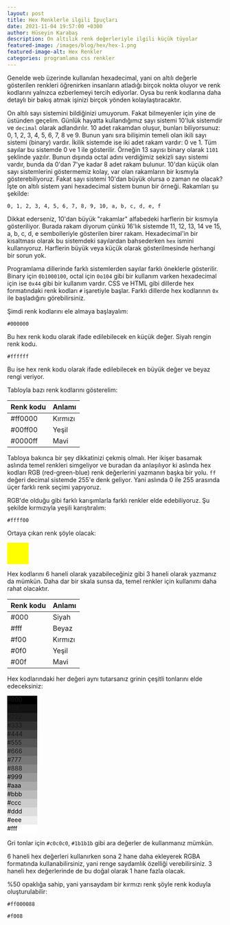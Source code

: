 ```yaml
---
layout: post
title: Hex Renklerle ilgili İpuçları
date: 2021-11-04 19:57:00 +0300
author: Hüseyin Karabaş
description: On altılık renk değerleriyle ilgili küçük tüyolar
featured-image: /images/blog/hex/hex-1.png
featured-image-alt: Hex Renkler
categories: programlama css renkler
---
```


Genelde web üzerinde kullanılan hexadecimal, yani on altılı değerle gösterilen renkleri öğrenirken insanların atladığı birçok nokta oluyor ve renk kodlarını yalnızca ezberlemeyi tercih ediyorlar. Oysa bu renk kodlarına daha detaylı bir bakış atmak işinizi birçok yönden kolaylaştıracaktır.

On altılı sayı sistemini bildiğinizi umuyorum. Fakat bilmeyenler için yine de üstünden geçelim. Günlük hayatta kullandığımız sayı sistemi 10'luk sistemdir ve ``decimal`` olarak adlandırılır. 10 adet rakamdan oluşur, bunları biliyorsunuz: 0, 1, 2, 3, 4, 5, 6, 7, 8 ve 9. Bunun yanı sıra bilişimin temeli olan ikili sayı sistemi (binary) vardır. İkilik sistemde ise iki adet rakam vardır: 0 ve 1. Tüm sayılar bu sistemde 0 ve 1 ile gösterilir. Örneğin 13 sayısı binary olarak ``1101`` şeklinde yazılır. Bunun dışında octal adını verdiğimiz sekizli sayı sistemi vardır, bunda da 0'dan 7'ye kadar 8 adet rakam bulunur. 10'dan küçük olan sayı sistemlerini göstermemiz kolay, var olan rakamların bir kısmıyla gösterebiliyoruz. Fakat sayı sistemi 10'dan büyük olursa o zaman ne olacak? İşte on altılı sistem yani hexadecimal sistem bunun bir örneği. Rakamları şu şekilde: 

```
0, 1, 2, 3, 4, 5, 6, 7, 8, 9, 10, a, b, c, d, e, f
```

Dikkat ederseniz, 10'dan büyük "rakamlar" alfabedeki harflerin bir kısmıyla gösteriliyor. Burada rakam diyorum çünkü 16'lık sistemde 11, 12, 13, 14 ve 15, a, b, c, d, e sembolleriyle gösterilen birer rakam. Hexadecimal'in bir kısaltması olarak bu sistemdeki sayılardan bahsederken ``hex`` ismini kullanıyoruz. Harflerin büyük veya küçük olarak gösterilmesinde herhangi bir sorun yok.

Programlama dillerinde farklı sistemlerden sayılar farklı öneklerle gösterilir. Binary için ``0b1000100``, octal için ``0o104`` gibi bir kullanım varken hexadecimal için ise ``0x44`` gibi bir kullanım vardır. CSS ve HTML gibi dillerde hex formatındaki renk kodları ``#`` işaretiyle başlar. Farklı dillerde hex kodlarının ``0x`` ile başladığını görebilirsiniz.

Şimdi renk kodlarını ele almaya başlayalım:

```
#000000
```

Bu hex renk kodu olarak ifade edilebilecek en küçük değer. Siyah rengin renk kodu.

```
#ffffff
```

Bu ise hex renk kodu olarak ifade edilebilecek en büyük değer ve beyaz rengi veriyor.

Tabloyla bazı renk kodlarını gösterelim:

|   Renk kodu    |    Anlamı    |
|----------------|--------------|
|   #ff0000      |    Kırmızı   |
|   #00ff00      |    Yeşil     |
|   #0000ff      |    Mavi      |

Tabloya bakınca bir şey dikkatinizi çekmiş olmalı. Her ikişer basamak aslında temel renkleri simgeliyor ve buradan da anlaşılıyor ki aslında hex kodları RGB (red-green-blue) renk değerlerini yazmanın başka bir yolu. ``ff`` değeri decimal sistemde 255'e denk geliyor. Yani aslında 0 ile 255 arasında üçer farklı renk seçimi yapıyoruz.

RGB'de olduğu gibi farklı karışımlarla farklı renkler elde edebiliyoruz. Şu şekilde kırmızıyla yeşili karıştıralım:

```
#ffff00
```

Ortaya çıkan renk şöyle olacak:

<div style="background-color: #ffff00; width: 50px; height: 50px"></div>

Hex kodlarını 6 haneli olarak yazabileceğiniz gibi 3 haneli olarak yazmanız da mümkün. Daha dar bir skala sunsa da, temel renkler için kullanımı daha rahat olacaktır.

|   Renk kodu    |    Anlamı    |
|----------------|--------------|
|   #000         |    Siyah     |
|   #fff         |    Beyaz     |
|   #f00         |    Kırmızı   |
|   #0f0         |    Yeşil     |
|   #00f         |    Mavi      |

Hex kodlarındaki her değeri aynı tutarsanız grinin çeşitli tonlarını elde edeceksiniz:

<div style="background-color: #000; width: 70px; height: 20px">
    #000
</div>
<div style="background-color: #111; width: 70px; height: 20px">
    #111
</div>
<div style="background-color: #222; width: 70px; height: 20px">
    #222
</div>
<div style="background-color: #333; width: 70px; height: 20px">
    #333
</div>
<div style="background-color: #444; width: 70px; height: 20px">
    #444
</div>
<div style="background-color: #555; width: 70px; height: 20px">
    #555
</div>
<div style="background-color: #666; width: 70px; height: 20px">
    #666
</div>
<div style="background-color: #777; width: 70px; height: 20px">
    #777
</div>
<div style="background-color: #888; width: 70px; height: 20px">
    #888
</div>
<div style="background-color: #999; width: 70px; height: 20px; color: #000">
    #999
</div>
<div style="background-color: #aaa; width: 70px; height: 20px; color: #000">
    #aaa
</div>
<div style="background-color: #bbb; width: 70px; height: 20px; color: #000">
    #bbb
</div>
<div style="background-color: #ccc; width: 70px; height: 20px; color: #000">
    #ccc
</div>
<div style="background-color: #ddd; width: 70px; height: 20px; color: #000">
    #ddd
</div>
<div style="background-color: #eee; width: 70px; height: 20px; color: #000">
    #eee
</div>
<div style="background-color: #fff; width: 70px; height: 20px; color: #000">
    #fff
</div>


Gri tonlar için ``#c0c0c0``, ``#1b1b1b`` gibi ara değerler de kullanmanız mümkün.

6 haneli hex değerleri kullanırken sona 2 hane daha ekleyerek RGBA formatında kullanabilirsiniz, yani renge saydamlık özelliği verebilirsiniz. 3 haneli hex değerlerinde de bu doğal olarak 1 hane fazla olacak.

%50 opaklığa sahip, yani yarısaydam bir kırmızı renk şöyle renk koduyla oluşturulabilir:

```
#ff000088
```

```
#f008
```

